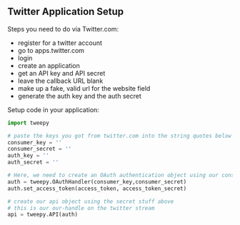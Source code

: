 ## Twitter Application Setup

Steps you need to do via Twitter.com:

+ register for a twitter account
+ go to apps.twitter.com
+ login
+ create an application
+ get an API key and API secret
+ leave the callback URL blank
+ make up a fake, valid url for the website field
+ generate the auth key and the auth secret

Setup code in your application:

````python
import tweepy

# paste the keys you got from twitter.com into the string quotes below
consumer_key = ''
consumer_secret = ''
auth_key = ''
auth_secret = '' 

# Here, we need to create an OAuth authentication object using our consumer key and secret
auth = tweepy.OAuthHandler(consumer_key,consumer_secret)
auth.set_access_token(access_token, access_token_secret)

# create our api object using the secret stuff above
# this is our our-handle on the twitter stream
api = tweepy.API(auth)

````
